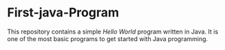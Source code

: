 # First-java-Program
This repository contains a simple *Hello World* program written in Java. It is one of the most basic programs to get started with Java programming.
